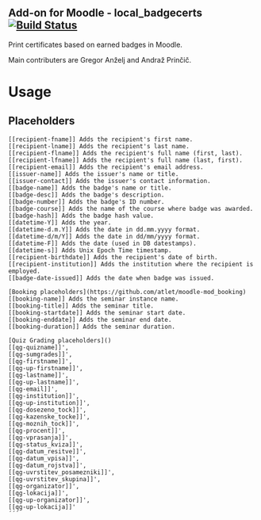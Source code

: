 Add-on for Moodle - local_badgecerts [![Build Status](https://travis-ci.org/atlet/moodle-local_badgecerts.svg?branch=master)](https://travis-ci.org/atlet/moodle-local_badgecerts)
------------------------------------

Print certificates based on earned badges in Moodle.

Main contributers are Gregor Anželj and Andraž Prinčič.

# Usage
## Placeholders
```
[[recipient-fname]] Adds the recipient's first name.
[[recipient-lname]] Adds the recipient's last name.
[[recipient-flname]] Adds the recipient's full name (first, last).
[[recipient-lfname]] Adds the recipient's full name (last, first).
[[recipient-email]] Adds the recipient's email address.
[[issuer-name]] Adds the issuer's name or title.
[[issuer-contact]] Adds the issuer's contact information.
[[badge-name]] Adds the badge's name or title.
[[badge-desc]] Adds the badge's description.
[[badge-number]] Adds the badge's ID number.
[[badge-course]] Adds the name of the course where badge was awarded.
[[badge-hash]] Adds the badge hash value.
[[datetime-Y]] Adds the year.
[[datetime-d.m.Y]] Adds the date in dd.mm.yyyy format.
[[datetime-d/m/Y]] Adds the date in dd/mm/yyyy format.
[[datetime-F]] Adds the date (used in DB datestamps).
[[datetime-s]] Adds Unix Epoch Time timestamp.
[[recipient-birthdate]] Adds the recipient's date of birth.
[[recipient-institution]] Adds the institution where the recipient is employed.
[[badge-date-issued]] Adds the date when badge was issued.

[Booking placeholders](https://github.com/atlet/moodle-mod_booking)
[[booking-name]] Adds the seminar instance name.
[[booking-title]] Adds the seminar title.
[[booking-startdate]] Adds the seminar start date.
[[booking-enddate]] Adds the seminar end date.
[[booking-duration]] Adds the seminar duration.

[Quiz Grading placeholders]()
[[qg-quizname]]',
[[qg-sumgrades]]',
[[qg-firstname]]',
[[qg-up-firstname]]',
[[qg-lastname]]',
[[qg-up-lastname]]',
[[qg-email]]',
[[qg-institution]]',
[[qg-up-institution]]',
[[qg-dosezeno_tock]]',
[[qg-kazenske_tocke]]',
[[qg-moznih_tock]]',
[[qg-procent]]',
[[qg-vprasanja]]',
[[qg-status_kviza]]',
[[qg-datum_resitve]]',
[[qg-datum_vpisa]]',
[[qg-datum_rojstva]]',
[[qg-uvrstitev_posamezniki]]',
[[qg-uvrstitev_skupina]]',
[[qg-organizator]]',
[[qg-lokacija]]',
[[qg-up-organizator]]',
[[qg-up-lokacija]]'
´´´